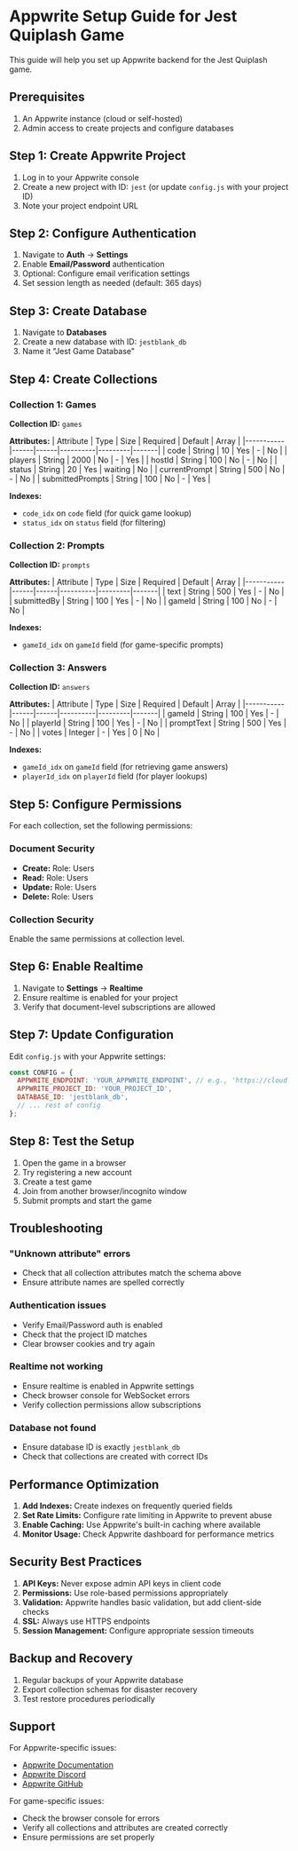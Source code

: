 # Appwrite Setup Guide for Jest Quiplash Game

This guide will help you set up Appwrite backend for the Jest Quiplash game.

## Prerequisites

1. An Appwrite instance (cloud or self-hosted)
2. Admin access to create projects and configure databases

## Step 1: Create Appwrite Project

1. Log in to your Appwrite console
2. Create a new project with ID: `jest` (or update `config.js` with your project ID)
3. Note your project endpoint URL

## Step 2: Configure Authentication

1. Navigate to **Auth** → **Settings**
2. Enable **Email/Password** authentication
3. Optional: Configure email verification settings
4. Set session length as needed (default: 365 days)

## Step 3: Create Database

1. Navigate to **Databases**
2. Create a new database with ID: `jestblank_db`
3. Name it "Jest Game Database"

## Step 4: Create Collections

### Collection 1: Games

**Collection ID:** `games`

**Attributes:**
| Attribute | Type | Size | Required | Default | Array |
|-----------|------|------|----------|---------|-------|
| code | String | 10 | Yes | - | No |
| players | String | 2000 | No | - | Yes |
| hostId | String | 100 | No | - | No |
| status | String | 20 | Yes | waiting | No |
| currentPrompt | String | 500 | No | - | No |
| submittedPrompts | String | 100 | No | - | Yes |

**Indexes:**
- `code_idx` on `code` field (for quick game lookup)
- `status_idx` on `status` field (for filtering)

### Collection 2: Prompts

**Collection ID:** `prompts`

**Attributes:**
| Attribute | Type | Size | Required | Default | Array |
|-----------|------|------|----------|---------|-------|
| text | String | 500 | Yes | - | No |
| submittedBy | String | 100 | Yes | - | No |
| gameId | String | 100 | No | - | No |

**Indexes:**
- `gameId_idx` on `gameId` field (for game-specific prompts)

### Collection 3: Answers

**Collection ID:** `answers`

**Attributes:**
| Attribute | Type | Size | Required | Default | Array |
|-----------|------|------|----------|---------|-------|
| gameId | String | 100 | Yes | - | No |
| playerId | String | 100 | Yes | - | No |
| promptText | String | 500 | Yes | - | No |
| votes | Integer | - | Yes | 0 | No |

**Indexes:**
- `gameId_idx` on `gameId` field (for retrieving game answers)
- `playerId_idx` on `playerId` field (for player lookups)

## Step 5: Configure Permissions

For each collection, set the following permissions:

### Document Security
- **Create:** Role: Users
- **Read:** Role: Users
- **Update:** Role: Users
- **Delete:** Role: Users

### Collection Security
Enable the same permissions at collection level.

## Step 6: Enable Realtime

1. Navigate to **Settings** → **Realtime**
2. Ensure realtime is enabled for your project
3. Verify that document-level subscriptions are allowed

## Step 7: Update Configuration

Edit `config.js` with your Appwrite settings:

```javascript
const CONFIG = {
  APPWRITE_ENDPOINT: 'YOUR_APPWRITE_ENDPOINT', // e.g., 'https://cloud.appwrite.io/v1'
  APPWRITE_PROJECT_ID: 'YOUR_PROJECT_ID',
  DATABASE_ID: 'jestblank_db',
  // ... rest of config
};
```

## Step 8: Test the Setup

1. Open the game in a browser
2. Try registering a new account
3. Create a test game
4. Join from another browser/incognito window
5. Submit prompts and start the game

## Troubleshooting

### "Unknown attribute" errors
- Check that all collection attributes match the schema above
- Ensure attribute names are spelled correctly

### Authentication issues
- Verify Email/Password auth is enabled
- Check that the project ID matches
- Clear browser cookies and try again

### Realtime not working
- Ensure realtime is enabled in Appwrite settings
- Check browser console for WebSocket errors
- Verify collection permissions allow subscriptions

### Database not found
- Ensure database ID is exactly `jestblank_db`
- Check that collections are created with correct IDs

## Performance Optimization

1. **Add Indexes:** Create indexes on frequently queried fields
2. **Set Rate Limits:** Configure rate limiting in Appwrite to prevent abuse
3. **Enable Caching:** Use Appwrite's built-in caching where available
4. **Monitor Usage:** Check Appwrite dashboard for performance metrics

## Security Best Practices

1. **API Keys:** Never expose admin API keys in client code
2. **Permissions:** Use role-based permissions appropriately
3. **Validation:** Appwrite handles basic validation, but add client-side checks
4. **SSL:** Always use HTTPS endpoints
5. **Session Management:** Configure appropriate session timeouts

## Backup and Recovery

1. Regular backups of your Appwrite database
2. Export collection schemas for disaster recovery
3. Test restore procedures periodically

## Support

For Appwrite-specific issues:
- [Appwrite Documentation](https://appwrite.io/docs)
- [Appwrite Discord](https://appwrite.io/discord)
- [Appwrite GitHub](https://github.com/appwrite/appwrite)

For game-specific issues:
- Check the browser console for errors
- Verify all collections and attributes are created correctly
- Ensure permissions are set properly